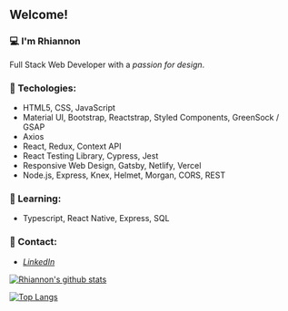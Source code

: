 ## Welcome! 


### 💻 I'm Rhiannon
  Full Stack Web Developer with a *passion for design*.<br/>
### 🌴 Techologies: 
  - HTML5, CSS, JavaScript  
  - Material UI, Bootstrap, Reactstrap, Styled Components, GreenSock / GSAP
  - Axios
  - React, Redux, Context API
  - React Testing Library, Cypress, Jest
  - Responsive Web Design, Gatsby, Netlify, Vercel
  - Node.js, Express, Knex, Helmet, Morgan, CORS, REST

### 🌺 Learning:
  - Typescript, React Native, Express, SQL

### 🥥 Contact:
  - *[LinkedIn](https://www.linkedin.com/in/rhiannon-stanford-35144973/)*

[![Rhiannon's github stats](https://github-readme-stats.vercel.app/api?username=Qirhi&count_private=true&show_icons=true&theme=prussian&hide_rank=false)](https://github.com/anuraghazra/github-readme-stats)

[![Top Langs](https://github-readme-stats.vercel.app/api/top-langs/?username=Qirhi&layout=compact)](https://github.com/anuraghazra/github-readme-stats)



<!--
       <img src="iphone.png"
       alt="iphone"
       width="500" />
-->

<!--
**Qirhi/Qirhi** is a ✨ _special_ ✨ repository because its `README.md` (this file) appears on your GitHub profile.

Here are some ideas to get you started:

- 🔭 I’m currently working on ...
- 🌱 I’m currently learning ...
- 👯 I’m looking to collaborate on ...
- 🤔 I’m looking for help with ...
- 💬 Ask me about ...
- 📫 How to reach me: ...
- 😄 Pronouns: ...
- ⚡ Fun fact: ...
-->
